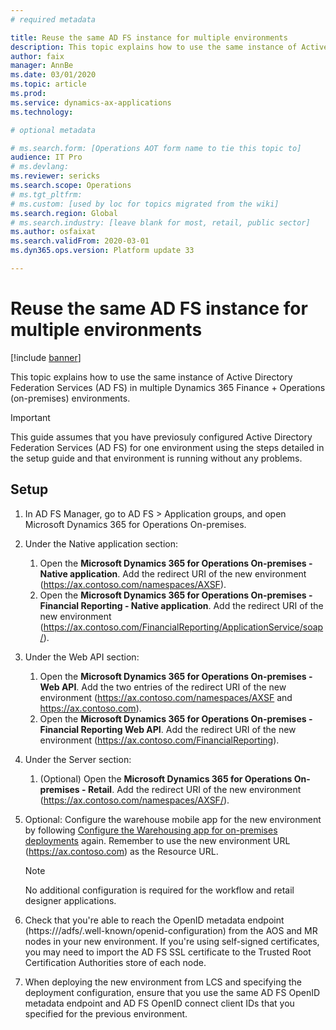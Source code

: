 ```yaml
---
# required metadata

title: Reuse the same AD FS instance for multiple environments
description: This topic explains how to use the same instance of Active Directory Federation Services (AD FS) in multiple Dynamics 365 Finance + Operations (on-premises) environments.
author: faix
manager: AnnBe
ms.date: 03/01/2020
ms.topic: article
ms.prod: 
ms.service: dynamics-ax-applications
ms.technology: 

# optional metadata

# ms.search.form: [Operations AOT form name to tie this topic to]
audience: IT Pro
# ms.devlang: 
ms.reviewer: sericks
ms.search.scope: Operations
# ms.tgt_pltfrm: 
# ms.custom: [used by loc for topics migrated from the wiki]
ms.search.region: Global
# ms.search.industry: [leave blank for most, retail, public sector]
ms.author: osfaixat
ms.search.validFrom: 2020-03-01 
ms.dyn365.ops.version: Platform update 33 

---
```


# Reuse the same AD FS instance for multiple environments

[!include [banner](../includes/banner.md)]

This topic explains how to use the same instance of Active Directory Federation Services (AD FS) in multiple Dynamics 365 Finance + Operations (on-premises) environments.

>[!IMPORTANT]
> This guide assumes that you have previosuly configured Active Directory Federation Services (AD FS) for one environment using the steps detailed in the setup guide and that environment is running without any problems.

## Setup

1.  In AD FS Manager, go to AD FS > Application groups, and open Microsoft Dynamics 365 for Operations On-premises.
2.  Under the Native application section:
    1.  Open the **Microsoft Dynamics 365 for Operations On-premises - Native application**. Add the redirect URI of the new environment (https://ax.contoso.com/namespaces/AXSF).
    2.  Open the **Microsoft Dynamics 365 for Operations On-premises - Financial Reporting - Native application**. Add the redirect URI of the new environment (https://ax.contoso.com/FinancialReporting/ApplicationService/soap/).
3.  Under the Web API section:
    1.	Open the **Microsoft Dynamics 365 for Operations On-premises - Web API**. Add the two entries of the redirect URI of the new environment (https://ax.contoso.com/namespaces/AXSF and https://ax.contoso.com).
    2.  Open the **Microsoft Dynamics 365 for Operations On-premises - Financial Reporting Web API**. Add the redirect URI of the new environment (https://ax.contoso.com/FinancialReporting).
4.  Under the Server section:
    1.  (Optional) Open the **Microsoft Dynamics 365 for Operations On-premises - Retail**. Add the redirect URI of the new environment (https://ax.contoso.com/namespaces/AXSF/).
5.  Optional: Configure the warehouse mobile app for the new environment by following [Configure the Warehousing app for on-premises deployments](./warehousing-for-on-premise-deployments.md) again. Remember to use the new environment URL (https://ax.contoso.com) as the Resource URL.

    >[!Note]
    > No additional configuration is required for the workflow and retail designer applications.

6.  Check that you're able to reach the OpenID metadata endpoint (https://<adfs-dns-name>/adfs/.well-known/openid-configuration) from the AOS and MR nodes in your new environment. If you're using self-signed certificates, you may need to import the AD FS SSL certificate to the Trusted Root Certification Authorities store of each node. 
7.  When deploying the new environment from LCS and specifying the deployment configuration, ensure that you use the same AD FS OpenID metadata endpoint and AD FS OpenID connect client IDs that you specified for the previous environment. 

